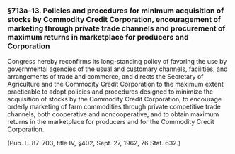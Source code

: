 ### §713a–13. Policies and procedures for minimum acquisition of stocks by Commodity Credit Corporation, encouragement of marketing through private trade channels and procurement of maximum returns in marketplace for producers and Corporation ###

Congress hereby reconfirms its long-standing policy of favoring the use by governmental agencies of the usual and customary channels, facilities, and arrangements of trade and commerce, and directs the Secretary of Agriculture and the Commodity Credit Corporation to the maximum extent practicable to adopt policies and procedures designed to minimize the acquisition of stocks by the Commodity Credit Corporation, to encourage orderly marketing of farm commodities through private competitive trade channels, both cooperative and noncooperative, and to obtain maximum returns in the marketplace for producers and for the Commodity Credit Corporation.

(Pub. L. 87–703, title IV, §402, Sept. 27, 1962, 76 Stat. 632.)